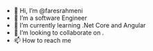 - 👋 Hi, I’m @faresrahmeni
- 👀 I’m a software Engineer  
- 🌱 I’m currently learning .Net Core and Angular
- 💞️ I’m looking to collaborate on .
- 📫 How to reach me 

<!---
faresrahmeni/faresrahmeni is a ✨ special ✨ repository because its `README.md` (this file) appears on your GitHub profile.
You can click the Preview link to take a look at your changes.
--->

